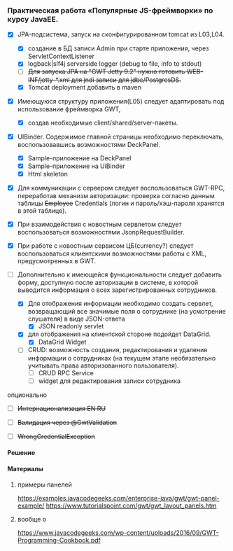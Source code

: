 ### Практическая работа «Популярные JS-фреймворки» по курсу JavaEE.

- [x] JPA-подсистема, запуск на сконфигурированном tomcat из L03,L04. 
  - [x] создание в БД записи Admin при старте приложения, через ServletContextListener
  - [x] logback|slf4j serverside logger (debug to file, info to stdout)
  - [ ] ~~Для запуска JPA на "GWT Jetty 9.2" нужно готовить WEB-INF/jetty-*.xml для jndi записи для jdbc/PostgresDS.~~
  - [x] Tomcat deployment добавить в maven

- [x] Имеющуюся структуру приложения(L05) следует адаптировать под использование фреймворка GWT, 
  - [x] создав необходимые client/shared/server-пакеты.

- [x] UIBinder. Содержимое главной страницы необходимо переключать, воспользовавшись возможностями DeckPanel.
  - [x] Sample-приложение на DeckPanel
  - [x] Sample-приложение на UiBinder
  - [x] Html skeleton  
  
- [x] Для коммуникации с сервером следует воспользоваться GWT-RPC, переработав механизм авторизации: проверка согласно данным таблицы ~~Employee~~ Credentials (логин и пароль/хэш-пароля хранятся в этой таблице).

- [x] При взаимодействия с новостным сервлетом следует воспользоваться возможностями JsonpRequestBuilder.

- [x] При работе с новостным сервисом ЦБ(currency?) следует воспользоваться клиентскими возможностями работы с XML, предусмотренных в GWT.

- [ ] Дополнительно к имеющейся функциональности следует добавить форму, доступную после авторизации в системе, в которой выводится информация о всех зарегистрированных сотрудников. 
  - [x] Для отображения информации необходимо создать сервлет, возвращающий все значимые поля о сотруднике (на усмотрение слушателя) в виде JSON-ответа 
    - [x] JSON readonly servlet 
  - [x] для отображения на клиентской стороне подойдет DataGrid. 
    - [x] DataGrid Widget
  - [ ] CRUD: возможность создания, редактирования и удаления информации о сотрудниках (на текущем этапе необязательно учитывать права авторизованного пользователя).
    - [ ] CRUD RPC Service
    - [ ] widget для редактирования записи сотрудника

опционально
- [ ] ~~Интернационализация EN RU~~
- [ ] ~~Валидация через @GwtValidation~~
- [ ] ~~WrongCredentialException~~


#### Решение

#### Материалы

1) примеры панелей 

    https://examples.javacodegeeks.com/enterprise-java/gwt/gwt-panel-example/
    https://www.tutorialspoint.com/gwt/gwt_layout_panels.htm

2) вообще о

    https://www.javacodegeeks.com/wp-content/uploads/2016/09/GWT-Programming-Cookbook.pdf